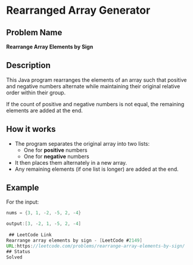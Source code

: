 # Rearranged Array Generator

## Problem Name  
**Rearrange Array Elements by Sign**

## Description  
This Java program rearranges the elements of an array such that positive and negative numbers alternate while maintaining their original relative order within their group.  

If the count of positive and negative numbers is not equal, the remaining elements are added at the end.

## How it works  
- The program separates the original array into two lists:
  - One for **positive** numbers
  - One for **negative** numbers  
- It then places them alternately in a new array.
- Any remaining elements (if one list is longer) are added at the end.

## Example  
For the input:  
```java
nums = {3, 1, -2, -5, 2, -4}

output:[3, -2, 1, -5, 2, -4]
 
 ## LeetCode Link
Rearrange array elements by sign - [LeetCode #2149] 
URL:https://leetcode.com/problems/rearrange-array-elements-by-sign/
## Status
Solved